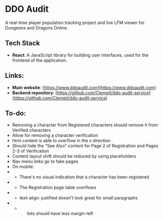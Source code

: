 # DDO Audit

A real-time player population tracking project and live LFM viewer for Dungeons and Dragons Online.

## Tech Stack

- **React**: A JavaScript library for building user interfaces, used for the frontend of the application.

## Links:

- **Main website**: [https://www.ddoaudit.com](https://www.ddoaudit.com)
- **Backend repository**: [https://github.com/Clemeit/ddo-audit-service](https://github.com/Clemeit/ddo-audit-service)

## To-do:

- Removing a character from Registered characters should remove it from Verified characters
- Allow for removing a character verification
- html content is able to overflow in the x direction
- Should hide the "See Also" content for Page 2 of Registration and Pages 2-3 of Verification
- Content layout shift should be reduced by using placeholders
- Nav menu links go to fake pages
- On mobile:
-   - There's no visual indication that a character has been registered
-   - The Registration page table overflows
-   - text-align: justified doesn't look great for small paragraphs
-   - <ul> lists should have less margin-left
